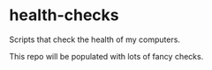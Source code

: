 # health-checks
Scripts that check the health of my computers.

This repo will be populated with lots of fancy checks.